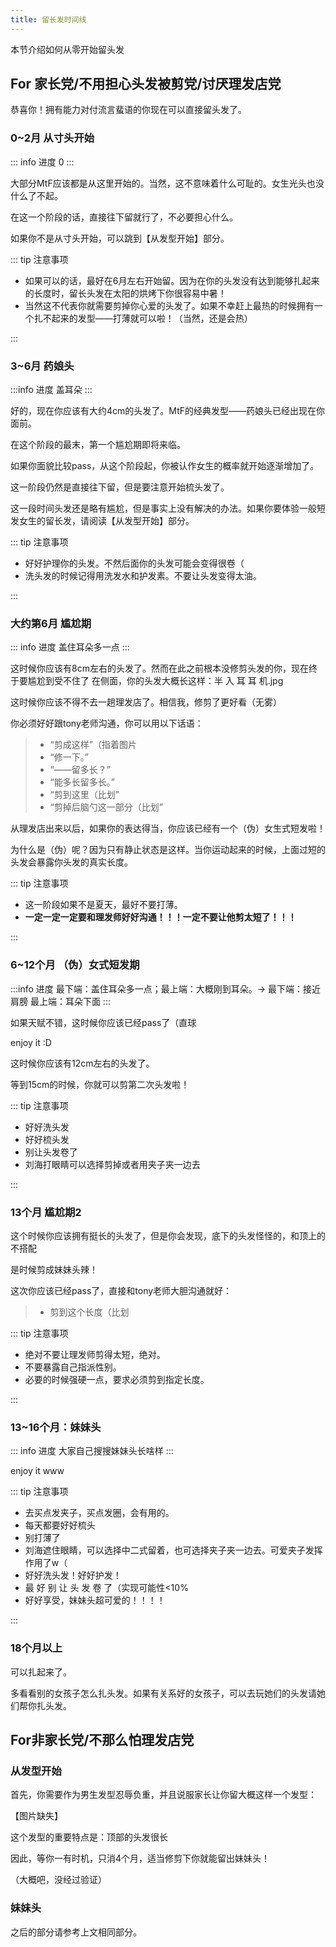 ```yaml
---
title: 留长发时间线
---
```


本节介绍如何从零开始留头发

## For 家长党/不用担心头发被剪党/讨厌理发店党

恭喜你！拥有能力对付流言蜚语的你现在可以直接留头发了。

### 0~2月 从寸头开始

::: info 进度
0
:::

大部分MtF应该都是从这里开始的。当然，这不意味着什么可耻的。女生光头也没什么了不起。

在这一个阶段的话，直接往下留就行了，不必要担心什么。

如果你不是从寸头开始，可以跳到【从发型开始】部分。

::: tip 注意事项

- 如果可以的话，最好在6月左右开始留。因为在你的头发没有达到能够扎起来的长度时，留长头发在太阳的烘烤下你很容易中暑！
- 当然这不代表你就需要剪掉你心爱的头发了。如果不幸赶上最热的时候拥有一个扎不起来的发型——打薄就可以啦！（当然，还是会热）

:::

### 3~6月 药娘头

:::info 进度
盖耳朵
:::

好的，现在你应该有大约4cm的头发了。MtF的经典发型——药娘头已经出现在你面前。

在这个阶段的最末，第一个尴尬期即将来临。

如果你面貌比较pass，从这个阶段起，你被认作女生的概率就开始逐渐增加了。

这一阶段仍然是直接往下留，但是要注意开始梳头发了。

这一段时间头发还是略有尴尬，但是事实上没有解决的办法。如果你要体验一般短发女生的留长发，请阅读【从发型开始】部分。

::: tip 注意事项

- 好好护理你的头发。不然后面你的头发可能会变得很卷（
- 洗头发的时候记得用洗发水和护发素。不要让头发变得太油。

:::

### 大约第6月 尴尬期

::: info 进度
盖住耳朵多一点
:::

这时候你应该有8cm左右的头发了。然而在此之前根本没修剪头发的你，现在终于要尴尬到受不住了
在侧面，你的头发大概长这样：半 入 耳 耳 机.jpg

这时候你应该不得不去一趟理发店了。相信我，修剪了更好看（无雾）

你必须好好跟tony老师沟通，你可以用以下话语：

> - “剪成这样”（指着图片
> - “修一下。”
> - “——留多长？”
> - “能多长留多长。”
> - “剪到这里（比划”
> - “剪掉后脑勺这一部分（比划”

从理发店出来以后，如果你的表达得当，你应该已经有一个（伪）女生式短发啦！

为什么是（伪）呢？因为只有静止状态是这样。当你运动起来的时候，上面过短的头发会暴露你头发的真实长度。

::: tip 注意事项

- 这一阶段如果不是夏天，最好不要打薄。
- **一定一定一定要和理发师好好沟通！！！一定不要让他剪太短了！！！**

:::

### 6~12个月 （伪）女式短发期

:::info 进度
最下端：盖住耳朵多一点；最上端：大概刚到耳朵。-> 最下端：接近肩膀 最上端：耳朵下面
:::

如果天赋不错，这时候你应该已经pass了（直球

enjoy it :D

这时候你应该有12cm左右的头发了。

等到15cm的时候，你就可以剪第二次头发啦！

::: tip 注意事项

- 好好洗头发
- 好好梳头发
- 别让头发卷了
- 刘海打眼睛可以选择剪掉或者用夹子夹一边去

:::

### 13个月 尴尬期2

这个时候你应该拥有挺长的头发了，但是你会发现，底下的头发怪怪的，和顶上的不搭配

是时候剪成妹妹头辣！

这次你应该已经pass了，直接和tony老师大胆沟通就好：

> - 剪到这个长度（比划

::: tip 注意事项

- 绝对不要让理发师剪得太短，绝对。
- 不要暴露自己指派性别。
- 必要的时候强硬一点，要求必须剪到指定长度。

:::

### 13~16个月：妹妹头

::: info 进度
大家自己搜搜妹妹头长啥样
:::

enjoy it www

::: tip 注意事项

- 去买点发夹子，买点发圈，会有用的。
- 每天都要好好梳头
- 别打薄了
- 刘海遮住眼睛，可以选择中二式留着，也可选择夹子夹一边去。可爱夹子发挥作用了w（
- 好好洗头发！好好护发！
- 最 好 别 让 头 发 卷 了（实现可能性<10%
- 好好享受，妹妹头超可爱的！！！！

:::

### 18个月以上

可以扎起来了。

多看看别的女孩子怎么扎头发。如果有关系好的女孩子，可以去玩她们的头发请她们帮你扎头发。

## For非家长党/不那么怕理发店党

### 从发型开始

首先，你需要作为男生发型忍辱负重，并且说服家长让你留大概这样一个发型：

【图片缺失】

这个发型的重要特点是：顶部的头发很长

因此，等你一有时机，只消4个月，适当修剪下你就能留出妹妹头！

（大概吧，没经过验证）

### 妹妹头

之后的部分请参考上文相同部分。
